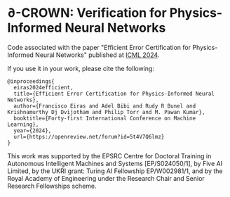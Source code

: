 # $\partial$-CROWN: Verification for Physics-Informed Neural Networks

Code associated with the paper "Efficient Error Certification for Physics-Informed Neural Networks" published at [ICML 2024](https://icml.cc/Conferences/2024).

If you use it in your work, please cite the following:
```
@inproceedings{
  eiras2024efficient,
  title={Efficient Error Certification for Physics-Informed Neural Networks},
  author={Francisco Eiras and Adel Bibi and Rudy R Bunel and Krishnamurthy Dj Dvijotham and Philip Torr and M. Pawan Kumar},
  booktitle={Forty-first International Conference on Machine Learning},
  year={2024},
  url={https://openreview.net/forum?id=5t4V7Q6lmz}
}
```

This work was supported by the EPSRC Centre for Doctoral Training in Autonomous Intelligent Machines and Systems [EP/S024050/1], by Five AI Limited, by the UKRI grant: Turing AI Fellowship EP/W002981/1, and by the Royal Academy of Engineering under the Research Chair and Senior Research Fellowships scheme.
